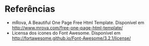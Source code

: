 Referências
=========

- mRova, A Beautiful One Page Free Html Template. Disponível em http://www.mrova.com/free-one-page-html-template/
-  Licensa dos ícones do Font Awesome. Disponível em http://fortawesome.github.io/Font-Awesome/3.2.1/license/